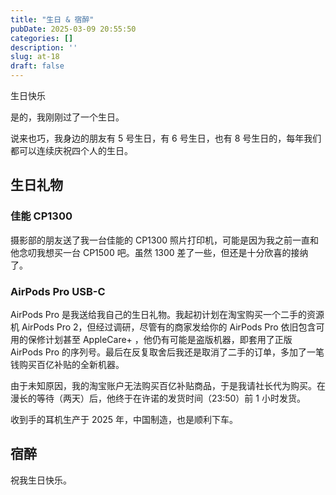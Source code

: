 ```yaml
---
title: "生日 & 宿醉"
pubDate: 2025-03-09 20:55:50
categories: []
description: ''
slug: at-18
draft: false
---
```


生日快乐

是的，我刚刚过了一个生日。

说来也巧，我身边的朋友有 5 号生日，有 6 号生日，也有 8 号生日的，每年我们都可以连续庆祝四个人的生日。

## 生日礼物

### 佳能 CP1300

摄影部的朋友送了我一台佳能的 CP1300 照片打印机，可能是因为我之前一直和他念叨我想买一台 CP1500 吧。虽然 1300 差了一些，但还是十分欣喜的接纳了。

### AirPods Pro USB-C

AirPods Pro 是我送给我自己的生日礼物。我起初计划在淘宝购买一个二手的资源机 AirPods Pro 2，但经过调研，尽管有的商家发给你的 AirPods Pro 依旧包含可用的保修计划甚至 AppleCare+ ，他仍有可能是盗版机器，即套用了正版 AirPods Pro 的序列号。最后在反复取舍后我还是取消了二手的订单，多加了一笔钱购买百亿补贴的全新机器。

由于未知原因，我的淘宝账户无法购买百亿补贴商品，于是我请社长代为购买。在漫长的等待（两天）后，他终于在许诺的发货时间（23:50）前 1 小时发货。

收到手的耳机生产于 2025 年，中国制造，也是顺利下车。

## 宿醉

<!--
事情来到 3 月 8 日，终于和**她**有机会出门了。

终于终于终于，两个互相经常有事放鸽子的凑出了共同的时间出门玩。

我们先去了地下广场的酸菜鱼吃了晚餐（购物中心楼上人真的多）。之后我们便计划去一家名为**烽 homebar** 的清吧小酌片刻。

等到 20:00，在经历了漫长的找电梯后，我们终于来到了那家酒吧。位于高处的小清吧中风景很好，背景音乐放着应景的歌儿。

![](./bar.webp)

> 再见呆同

我和**她**初中就认识了，是前后桌。我一直以为我留有**她**的联系方式，但去年的同学聚会上我才发现我尽没有**她**的好友。

自打我结束了上一段感情之后，我便总感觉空空落落的，我尝试和别人也形成一种保持分享的关系，但终究难以实现，直到这几个月和**她**聊到一块。

事情开始于去年年底的新年寄信，**她**突然来问我的班级。寄来的信有些老生常谈，我却从那开始习惯地找**她**聊天。

之后的寒假里，我们本来约定好一同去之前同学聚会返程时找到的酒吧，**她**却因为身体不适放了鸽子（抛开**她**生理期第二天和朋友逛街临时起意去喝了一杯不谈）。

虽然之后也反反复复地约定了时间，但总因我或者**她**种种的事情耽搁了。终于在**国际劳动妇女节**这天找到了时间决定出门。

这段时间的聊天，我感觉我好似对**她**进入了一种超出*普通朋友*的感觉。我们席地而坐。**她**在那用我的平板画着简单的多格漫画。我时不时尝试逗逗**她**，**她**有时回击，有时也无可奈何。

席间，我尝试着说出那句话：“我觉得我有些喜欢你。”可当我邀请我兄弟（即上文送我 CP1300 的朋友）直至他到来我都没找到一个两人安静下来的机会问出这句话。

那天晚上我俩都喝了 2 杯多的特调，我们是让老板根据**她**的想法给我们随机调制。晚上 11 时许，在酒吧组织的游戏中，我喝完了第三杯酒，本觉得无事。兄弟的家中打来电话，催促着他赶紧回家。由于我家顺路，再加时候不早了，我们三个便收拾东西准备返程。

当我踏出酒吧的第一刻，我便感觉有些许不稳，这种感觉在下电梯开始愈加强烈。当我走入家门时，我已经感觉眼前手机屏幕有些模糊。

本来感觉在线上表达自己的感情有些许不妥与害羞，但或许是酒后兴致什么的，我当晚在 QQ 上和**她**说了一些话。之前在酒吧时，我听到了她和一位我也相识的学妹的聊天，猜测她可能没有在高考前谈恋爱的打算。我也只是和她说了我对她的感觉，她过了一段时间，也没有回复什么特别惊讶的话，也只是回答说高考之后再说。

次日醒后依旧保持着问安的习惯，她也回复了，一切看似寻常。

高考之后的我们会怎么样呢？

我好像真的有些喜欢你。

-->

祝我生日快乐。
